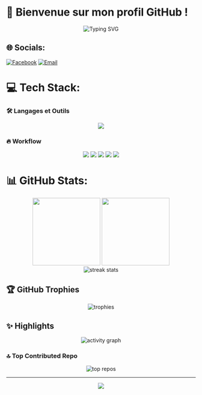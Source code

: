 # 🚀 Bienvenue sur mon profil GitHub !

<div align="center">
  <img src="https://readme-typing-svg.demolab.com?font=Fira+Code&weight=600&size=24&duration=3000&pause=1000&color=FF7F50&center=true&vCenter=true&width=435&lines=Développeur+Full+Stack;Passionné+par+les+technos;Open+Source+Enthusiast" alt="Typing SVG" />
</div>

## 🌐 Socials:
[![Facebook](https://img.shields.io/badge/Facebook-%231877F2.svg?logo=Facebook&logoColor=white&style=for-the-badge)](https://www.facebook.com/fiderana.rakotoarison.2025) 
[![Email](https://img.shields.io/badge/Email-D14836?logo=gmail&logoColor=white&style=for-the-badge)](hei.fiderana@gmail.com)

# 💻 Tech Stack:
### 🛠️ Langages et Outils
<p align="center">
  <a href="https://skillicons.dev">
    <img src="https://skillicons.dev/icons?i=html,css,js,ts,react,nodejs,py,tailwind,docker,git,linux,bash,postgres,postman&perline=7" />
  </a>
</p>

### 🔥 Workflow
<p align="center">
  <img src="https://img.shields.io/badge/Git-F05032?style=flat&logo=git&logoColor=white" />
  <img src="https://img.shields.io/badge/GitHub-181717?style=flat&logo=github&logoColor=white" />
  <img src="https://img.shields.io/badge/Docker-2496ED?style=flat&logo=docker&logoColor=white" />
  <img src="https://img.shields.io/badge/VSCode-007ACC?style=flat&logo=visual-studio-code&logoColor=white" />
  <img src="https://img.shields.io/badge/Postman-FF6C37?style=flat&logo=postman&logoColor=white" />
</p>

# 📊 GitHub Stats:
<div align="center">
  <img height="180em" src="https://github-readme-stats.vercel.app/api/top-langs/?username=Fiderana-17&layout=compact&langs_count=8&theme=radical&hide_border=true" />
  <img height="180em" src="https://github-readme-stats.vercel.app/api?username=Fiderana-17&show_icons=true&theme=radical&include_all_commits=true&count_public=true&hide_border=true" />
</div>

<div align="center">
  <img src="https://streak-stats.demolab.com/?user=Fiderana-17&theme=radical&hide_border=true&date_format=j%20M[%20Y]" alt="streak stats" />
</div>

## 🏆 GitHub Trophies
<div align="center">
  <img src="https://github-profile-trophy.vercel.app/?username=Fiderana-17&theme=onedark&no-frame=true&no-bg=false&margin-w=4&row=2&column=4" alt="trophies" />
</div>

## ✨ Highlights
<div align="center">
  <img src="github-readme-activity-graph.vercel.app/graph?username=Fiderana-17&theme=react-dark&hide_border=true&area=true" alt="activity graph" />
</div>

### 🔝 Top Contributed Repo
<div align="center">
  <img src="https://github-contributor-stats.vercel.app/api?username=Fiderana-17&limit=5&theme=dracula&combine_all_yearly_contributions=true" alt="top repos" />
</div>

---

<p align="center"> 
  <img src="https://capsule-render.vercel.app/api?type=waving&color=gradient&height=60&section=footer&animation=twinkling" />
</p>

